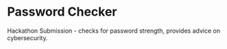 # Password Checker
Hackathon Submission - checks for password strength, provides advice on cybersecurity.
